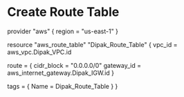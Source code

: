 # Create Route Table

provider "aws" {
   region = "us-east-1"
 }

resource "aws_route_table" "Dipak_Route_Table" {
  vpc_id = aws_vpc.Dipak_VPC.id

  route = {
    cidr_block = "0.0.0.0/0"
    gateway_id = aws_internet_gateway.Dipak_IGW.id
  }

  tags = {
    Name = Dipak_Route_Table
  }
}